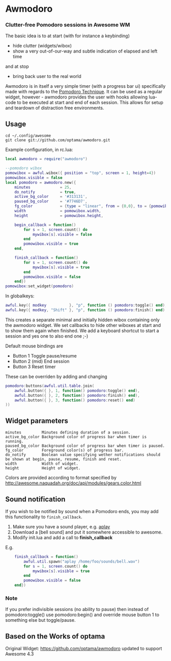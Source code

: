 # Awmodoro

### Clutter-free Pomodoro sessions in Awesome WM

The basic idea is to at start (with for instance a keybinding)

- hide clutter (widgets/wibox)
- show a very out-of-our-way and subtle indication of elapsed and left time

and at stop

- bring back user to the real world

Awmodoro is in itself a very simple timer (with a progress bar ui) specifically made with regards to the [Pomodoro Technique](https://en.wikipedia.org/wiki/Pomodoro_Technique).
It can be used as a regular widget, however - awmodoro provides the user with hooks allowing lua-code to be executed at start and end of each session. This allows for setup and teardown of distraction free environments.

## Usage

    cd ~/.config/awesome
    git clone git://github.com/optama/awmodoro.git

Example configuration, in rc.lua:

```lua
local awmodoro = require("awmodoro")

--pomodoro wibox
pomowibox = awful.wibox({ position = "top", screen = 1, height=4})
pomowibox.visible = false
local pomodoro = awmodoro.new({
	minutes 			= 25,
	do_notify 			= true,
	active_bg_color 	= '#313131',
	paused_bg_color 	= '#7746D7',
	fg_color			= {type = "linear", from = {0,0}, to = {pomowibox.width, 0}, stops = {{0, "#AECF96"},{0.5, "#88A175"},{1, "#FF5656"}}},
	width 				= pomowibox.width,
	height 				= pomowibox.height,

	begin_callback = function()
		for s = 1, screen.count() do
			mywibox[s].visible = false
		end
		pomowibox.visible = true
	end,

	finish_callback = function()
		for s = 1, screen.count() do
			mywibox[s].visible = true
		end
		pomowibox.visible = false
	end})
pomowibox:set_widget(pomodoro)
```

In globalkeys:

```lua
awful.key({	modkey			}, "p", function () pomodoro:toggle() end),
awful.key({	modkey, "Shift"	}, "p", function () pomodoro:finish() end),
```

This creates a separate minimal and initially hidden wibox containing only the awmodoro widget.
We set callbacks to hide other wiboxes at start and to show them again when finished.
We add a keyboard shortcut to start a session and yes one to also end one ;-)

Default mouse bindings are

- Button 1 Toggle pause/resume
- Button 2 (mid) End session
- Button 3 Reset timer

These can be overriden by adding and changing

```lua
pomodoro:buttons(awful.util.table.join(
	awful.button({ }, 1, function() pomodoro:toggle() end),
	awful.button({ }, 2, function() pomodoro:finish() end),
	awful.button({ }, 3, function() pomodoro:reset() end)
))
```

## Widget parameters

    minutes			Minutes defining duration of a session.
    active_bg_color	Background color of progress bar when timer is running.
    paused_bg_color	Background color of progress bar when timer is paused.
    fg_color		Foreground color(s) of progress bar.
    do_notify		Boolean value specifying wether notifications should be shown at begin, pause, resume, finish and reset.
    width			Width of widget.
    height			Height of widget.

Colors are provided according to format specified by http://awesome.naquadah.org/doc/api/modules/gears.color.html

## Sound notification

If you wish to be notified by sound when a Pomodoro ends, you may add this functionality to `finish_callback`.

1. Make sure you have a sound player, e.g. [aplay](http://linux.die.net/man/1/aplay)
2. Download a [bell sound] and put it somewhere accessible to awesome.
3. Modify init.lua and add a call to **finish_callback**

E.g.

```lua
	finish_callback = function()
		awful.util.spawn("aplay	/home/foo/sounds/bell.wav")
		for s = 1, screen.count() do
			mywibox[s].visible = true
		end
		pomowibox.visible = false
	end})
```

### Note

If you prefer indivisible sessions (no ability to pause) then instead of pomodoro:toggle() use pomodoro:begin() and override mouse button 1 to something else but toggle/pause.

## Based on the Works of optama

Original Widget: https://github.com/optama/awmodoro
updated to support Awesome 4.3
